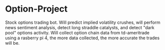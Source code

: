 # Option-Project
Stock options trading bot. Will predict implied volatility crushes, will perform news sentiment analysis, detect long straddle catalysts, and detect "dark pool" options activity. Will collect option chain data from td-ameritrade using a rasberry pi 4, the more data collected, the more accurate the trades will be.
